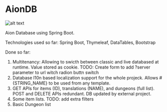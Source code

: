 # AionDB

![alt text](https://aionpowerbook.com/spring/spring_readme.jpg)

Aion Database using Spring Boot.

Technologies used so far: Spring Boot, Thymeleaf, DataTables, Bootstrap

Done so far:

1. Multitenancy: Allowing to swicth between classic and live databased at runtime. Value stored as cookie. TODO: Create form to add ?server parameter to url witch radion buttn switch
2. Database l10n based localization support for the whole projeck. Allows #{STRING_NAME} to be used from any template.
3. GET APIs for items (ID), translations (NAME), and dungeons (full list). POST and DELETE APIs redundant. DB updated by external project.
5. Some item lists. TODO: add extra filters
6. Basic Dungeon list
